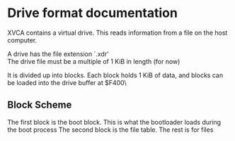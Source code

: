 # Drive format documentation

XVCA contains a virtual drive. This reads information from a file on the host computer.

A drive has the file extension `.xdr'\
The drive file must be a multiple of 1 KiB in length (for now)

It is divided up into blocks. Each block holds 1 KiB of data, and blocks can be loaded into the drive buffer at $F400\

## Block Scheme

The first block is the boot block. This is what the bootloader loads during the boot process
The second block is the file table.
The rest is for files